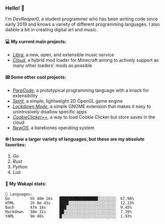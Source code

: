 ### Hello! 👋

I'm _DevReaper0_, a student programmer who has been writing code since early 2019 and knows a variety of different programming languages. I also dabble a bit in creating digital art and music.

#### 💻 My current main projects:

-   _[Libra](https://github.com/LibraMusic)_, a new, open, and extensible music service
-   _[Cloud](https://github.com/CloudLoaderMC/CloudLoader)_, a hybrid mod loader for Minecraft aiming to actively support as many other loaders' mods as possible

#### ⌨️ Some other cool projects:

-   _[ParaCode](https://github.com/ParaCodeLang/ParaCode)_, a prototypical programming language with a knack for extensibility
-   _[Spirit](https://gitlab.com/DevReaper0/SpiritEngine)_, a simple, lightweight 2D OpenGL game engine
-   _[Lockdown Mode](https://github.com/DevReaper0/GNOME-LockdownMode)_, a simple GNOME extension that makes it easy to unintrusively disallow specific apps
-   _[CookieClicker++](https://github.com/DevReaper0/CookieClickerPlusPlus)_, a way to load Cookie Clicker but store saves in the cloud
-   _[NewOS](https://github.com/DevReaper0/NewOS)_, a barebones operating system

#### 🌐 I know a larger variety of languages, but these are my absolute favorites:

1. _Go_
2. _Rust_
3. _Python_
4. _Lua_

#### 📡 My Wakapi stats:

```text
💾 Languages:
Go         5h 40m 16s   █████████████████░░░░░░░░  67.98%
HTML       1h 0m 43s    ████░░░░░░░░░░░░░░░░░░░░░  12.13%
Bash       47m 18s      ███░░░░░░░░░░░░░░░░░░░░░░  9.45%
Markdown   38m 31s      ██░░░░░░░░░░░░░░░░░░░░░░░  7.70%
YAML       9m 40s       █░░░░░░░░░░░░░░░░░░░░░░░░  1.93%
```
